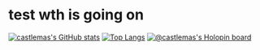 # test wth is going on

[![castlemas's GitHub stats](https://github-readme-stats.vercel.app/api?username=castlemas)](https://github.com/castlemas/github-readme-stats)
[![Top Langs](https://github-readme-stats.vercel.app/api/top-langs/?username=castlemas&layout=compact)](https://github.com/castlemas/github-readme-stats)
[![@castlemas's Holopin board](https://holopin.io/api/user/board?user=castlemas)](https://holopin.io/@castlemas)
